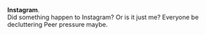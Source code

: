 **Instagram**.  
Did something happen to Instagram?
Or is it just me?
Everyone be decluttering
Peer pressure maybe.
